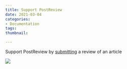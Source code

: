 ```yaml
---
title: Support PostReview
date: 2021-03-04
categories:
- Documentation
tags:
thumbnail:

---
```

Support PostReview by [submitting](/submit-review/) a review of an article

![](/uploads/bernie-postreview.png)
